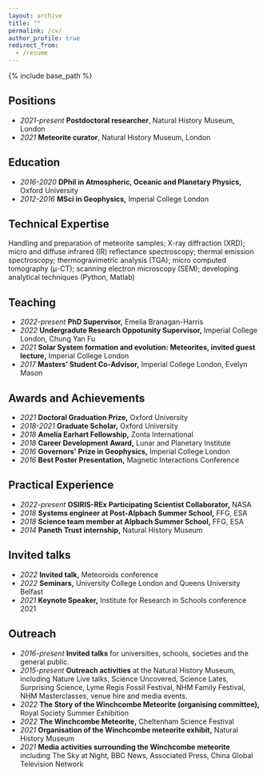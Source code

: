 ```yaml
---
layout: archive
title: ""
permalink: /cv/
author_profile: true
redirect_from:
  - /resume
---
```


{% include base_path %}

Positions
------
* *2021-present* **Postdoctoral researcher**, Natural History Museum, London
* *2021* **Meteorite curator**, Natural History Museum, London 

Education
------
* *2016-2020* **DPhil in Atmospheric, Oceanic and Planetary Physics,** Oxford University
* *2012-2016* **MSci in Geophysics,** Imperial College London 


Technical Expertise
------
Handling and preparation of meteorite samples; X-ray diffraction (XRD); micro and diffuse infrared (IR) reflectance spectroscopy; thermal emission spectroscopy; thermogravimetric analysis (TGA); micro computed tomography (μ-CT); scanning electron microscopy (SEM); developing analytical techniques (Python, Matlab)

Teaching
------
* *2022-present* **PhD Supervisor,** Emelia Branagan-Harris
* *2022* **Undergradute Research Oppotunity Supervisor,** Imperial College London, Chung Yan Fu
* *2021* **Solar System formation and evolution: Meteorites, invited guest lecture,** Imperial College London
* *2017* **Masters’ Student Co-Advisor,** Imperial College London, Evelyn Mason

Awards and Achievements
------
* *2021* **Doctoral Graduation Prize,** Oxford University
* *2018-2021* **Graduate Scholar,** Oxford University
* *2018* **Amelia Earhart Fellowship,** Zonta International
* *2018* **Career Development Award,** Lunar and Planetary Institute
* *2016* **Governors' Prize in Geophysics,** Imperial College London
* *2016* **Best Poster Presentation,** Magnetic Interactions Conference

Practical Experience
------
* *2022-present* **OSIRIS-REx Participating Scientist Collaborator,** NASA
* *2018* **Systems engineer at Post-Alpbach Summer School,** FFG, ESA
* *2018* **Science team member at Alpbach Summer School,** FFG, ESA
* *2014* **Paneth Trust internship,** Natural History Museum

Invited talks
------ 
* *2022* **Invited talk,** Meteoroids conference
* *2022* **Seminars,** University College London and Queens University Belfast
* *2021* **Keynote Speaker,** Institute for Research in Schools conference 2021

Outreach
------
* *2016-present* **Invited talks** for universities, schools, societies and the general public.
* *2015-present* **Outreach activities** at the Natural History Museum, including Nature Live talks, Science Uncovered, Science Lates, Surprising Science, Lyme Regis Fossil Festival, NHM Family Festival, NHM Masterclasses, venue hire and media events.
* *2022* **The Story of the Winchcombe Meteorite (organising committee),** Royal Society Summer Exhibition
* *2022* **The Winchcombe Meteorite,** Cheltenham Science Festival
* *2021* **Organisation of the Winchcombe meteorite exhibit,** Natural History Museum
* *2021* **Media activities surrounding the Winchcombe meteorite** including The Sky at Night, BBC News, Associated Press, China Global Television Network


<!-- Publications -->
<!-- ====== -->
<!--   <ul>{% for post in site.publications %} -->
<!--     {% include archive-single-cv.html %} -->
<!--   {% endfor %}</ul> -->
  
<!-- Talks -->
<!-- ====== -->
<!-- <ul>{% for post in site.talks %} -->
<!--     {% include archive-single-talk-cv.html %} -->
<!--   {% endfor %}</ul> -->
  
<!-- Teaching -->
<!-- ====== -->
<!--   <ul>{% for post in site.teaching %} -->
<!--     {% include archive-single-cv.html %} -->
<!--   {% endfor %}</ul> -->
  
<!-- Service and leadership -->
<!-- ====== -->
<!-- * Currently signed in to 43 different slack teams -->
